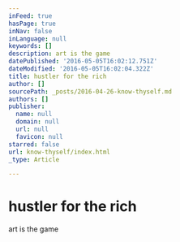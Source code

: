 ```yaml
---
inFeed: true
hasPage: true
inNav: false
inLanguage: null
keywords: []
description: art is the game
datePublished: '2016-05-05T16:02:12.751Z'
dateModified: '2016-05-05T16:02:04.322Z'
title: hustler for the rich
author: []
sourcePath: _posts/2016-04-26-know-thyself.md
authors: []
publisher:
  name: null
  domain: null
  url: null
  favicon: null
starred: false
url: know-thyself/index.html
_type: Article

---
```

# hustler for the rich

art is the game